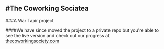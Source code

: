 #The Coworking Sociatea
-------------------------
###A War Tapir project

####We have since moved the project to a private repo but you're able to see the live version and check out our progress at [thecoworkingsociety.com](http://thecoworkingsociety.com)
